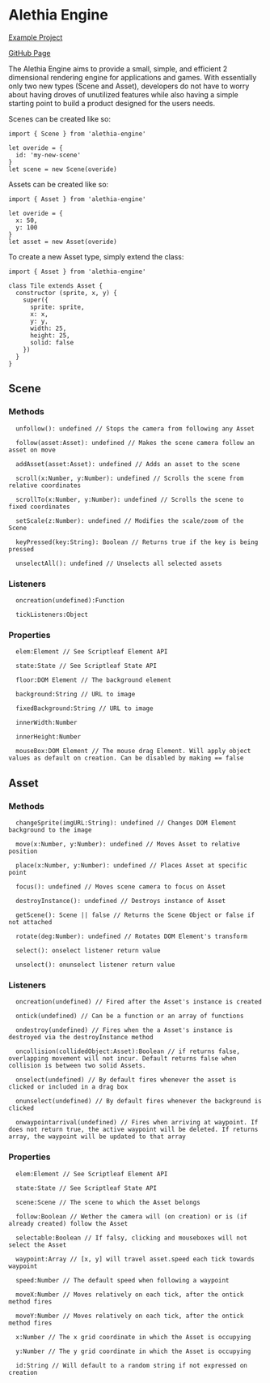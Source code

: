 # Alethia Engine

[Example Project](https://glitch.com/~alethia-game-example)

[GitHub Page](https://github.com/uraikus/alethia-engine)

The Alethia Engine aims to provide a small, simple, and efficient 2 dimensional rendering engine for applications and games.
With essentially only two new types (Scene and Asset), developers do not have to worry about having droves of unutilized features while also having
a simple starting point to build a product designed for the users needs.

Scenes can be created like so:
```
import { Scene } from 'alethia-engine'

let overide = {
  id: 'my-new-scene'
}
let scene = new Scene(overide)
```
Assets can be created like so:
```
import { Asset } from 'alethia-engine'

let overide = {
  x: 50,
  y: 100
}
let asset = new Asset(overide)
```
To create a new Asset type, simply extend the class:
```
import { Asset } from 'alethia-engine'

class Tile extends Asset {
  constructor (sprite, x, y) {
    super({
      sprite: sprite,
      x: x,
      y: y,
      width: 25,
      height: 25,
      solid: false
    })
  }
}
```

## Scene
### Methods
```
  unfollow(): undefined // Stops the camera from following any Asset
  
  follow(asset:Asset): undefined // Makes the scene camera follow an asset on move
  
  addAsset(asset:Asset): undefined // Adds an asset to the scene
  
  scroll(x:Number, y:Number): undefined // Scrolls the scene from relative coordinates
  
  scrollTo(x:Number, y:Number): undefined // Scrolls the scene to fixed coordinates
  
  setScale(z:Number): undefined // Modifies the scale/zoom of the Scene
  
  keyPressed(key:String): Boolean // Returns true if the key is being pressed
  
  unselectAll(): undefined // Unselects all selected assets
```
### Listeners
```
  oncreation(undefined):Function
  
  tickListeners:Object
```
### Properties
```
  elem:Element // See Scriptleaf Element API
  
  state:State // See Scriptleaf State API
  
  floor:DOM Element // The background element
  
  background:String // URL to image
  
  fixedBackground:String // URL to image
  
  innerWidth:Number
  
  innerHeight:Number
  
  mouseBox:DOM Element // The mouse drag Element. Will apply object values as default on creation. Can be disabled by making == false
```

## Asset
### Methods
```
  changeSprite(imgURL:String): undefined // Changes DOM Element background to the image

  move(x:Number, y:Number): undefined // Moves Asset to relative position
  
  place(x:Number, y:Number): undefined // Places Asset at specific point
  
  focus(): undefined // Moves scene camera to focus on Asset
  
  destroyInstance(): undefined // Destroys instance of Asset
  
  getScene(): Scene || false // Returns the Scene Object or false if not attached
  
  rotate(deg:Number): undefined // Rotates DOM Element's transform
  
  select(): onselect listener return value
  
  unselect(): onunselect listener return value
```
### Listeners
```
  oncreation(undefined) // Fired after the Asset's instance is created
  
  ontick(undefined) // Can be a function or an array of functions
  
  ondestroy(undefined) // Fires when the a Asset's instance is destroyed via the destroyInstance method
  
  oncollision(collidedObject:Asset):Boolean // if returns false, overlapping movement will not incur. Default returns false when collision is between two solid Assets.
  
  onselect(undefined) // By default fires whenever the asset is clicked or included in a drag box
  
  onunselect(undefined) // By default fires whenever the background is clicked
  
  onwaypointarrival(undefined) // Fires when arriving at waypoint. If does not return true, the active waypoint will be deleted. If returns array, the waypoint will be updated to that array
```
### Properties
```
  elem:Element // See Scriptleaf Element API
  
  state:State // See Scriptleaf State API
  
  scene:Scene // The scene to which the Asset belongs
  
  follow:Boolean // Wether the camera will (on creation) or is (if already created) follow the Asset
  
  selectable:Boolean // If falsy, clicking and mouseboxes will not select the Asset
  
  waypoint:Array // [x, y] will travel asset.speed each tick towards waypoint
  
  speed:Number // The default speed when following a waypoint
  
  moveX:Number // Moves relatively on each tick, after the ontick method fires
  
  moveY:Number // Moves relatively on each tick, after the ontick method fires
  
  x:Number // The x grid coordinate in which the Asset is occupying
  
  y:Number // The y grid coordinate in which the Asset is occupying
  
  id:String // Will default to a random string if not expressed on creation
```